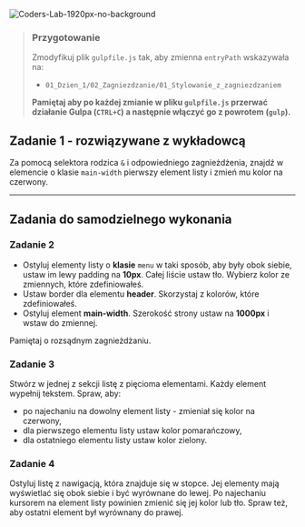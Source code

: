 ![Coders-Lab-1920px-no-background](https://user-images.githubusercontent.com/152855/73064373-5ed69780-3ea1-11ea-8a71-3d370a5e7dd8.png)


> ### Przygotowanie
> Zmodyfikuj plik `gulpfile.js` tak, aby zmienna `entryPath` wskazywała na:
> -  `01_Dzien_1/02_Zagniezdzanie/01_Stylowanie_z_zagniezdzaniem`
>
> **Pamiętaj aby po każdej zmianie w pliku `gulpfile.js` przerwać działanie Gulpa (`CTRL+C`) a następnie włączyć go z powrotem (`gulp`).**


## Zadanie 1 - rozwiązywane z wykładowcą

Za pomocą selektora rodzica `&` i odpowiedniego zagnieżdżenia, znajdź w elemencie o klasie `main-width` pierwszy element listy i zmień mu kolor na czerwony.

---

## Zadania do samodzielnego wykonania

### Zadanie 2
* Ostyluj elementy listy o **klasie** ```menu``` w taki sposób, aby były obok siebie, ustaw im lewy padding na **10px**. Całej liście ustaw tło. Wybierz kolor ze zmiennych, które zdefiniowałeś.
* Ustaw border dla elementu **header**. Skorzystaj z kolorów, które zdefiniowałeś.
* Ostyluj element **main-width**. Szerokość strony ustaw na **1000px** i wstaw do zmiennej.

Pamiętaj o rozsądnym zagnieżdżaniu.

### Zadanie 3
Stwórz w jednej z sekcji listę z pięcioma elementami. Każdy element wypełnij tekstem. Spraw, aby:
* po najechaniu na dowolny element listy - zmieniał się kolor na czerwony,
* dla pierwszego elementu listy ustaw kolor pomarańczowy,
* dla ostatniego elementu listy ustaw kolor zielony.

### Zadanie 4
Ostyluj listę z nawigacją, która znajduje się w stopce. Jej elementy mają wyświetlać się obok siebie i być wyrównane do lewej.
Po najechaniu kursorem na element listy powinien zmienić się jej kolor lub tło. Spraw też, aby ostatni element był wyrównany do prawej.
